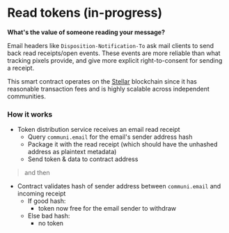 # Read tokens (in-progress)

**What's the value of someone reading your message?**

Email headers like `Disposition-Notification-To` ask mail clients to send back read receipts/open events. These events are more reliable than what tracking pixels provide, and give more explicit right-to-consent for sending a receipt.

This smart contract operates on the [Stellar](https://stellar.org/) blockchain since it has reasonable transaction fees and is highly scalable across independent communities.

### How it works

- Token distribution service receives an email read receipt
  - Query `communi.email` for the email's sender address hash
  - Package it with the read receipt (which should have the unhashed address as plaintext metadata)
  - Send token & data to contract address

> and then

- Contract validates hash of sender address between `communi.email` and incoming receipt
  - If good hash:
    - token now free for the email sender to withdraw
  - Else bad hash:
    - no token
